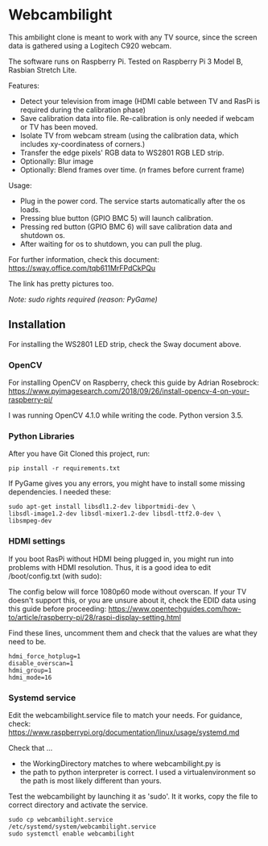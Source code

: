 # Webcambilight

This ambilight clone is meant to work with any TV source, since the screen data is gathered using a Logitech C920 webcam.

The software runs on Raspberry Pi. Tested on Raspberry Pi 3 Model B, Rasbian Stretch Lite.

Features:

* Detect your television from image (HDMI cable between TV and RasPi is required during the calibration phase)
* Save calibration data into file. Re-calibration is only needed if webcam or TV has been moved.
* Isolate TV from webcam stream (using the calibration data, which includes xy-coordinatess of corners.)
* Transfer the edge pixels' RGB data to WS2801 RGB LED strip.
* Optionally: Blur image
* Optionally: Blend frames over time. (_n_ frames before current frame)

Usage:

* Plug in the power cord. The service starts automatically after the os loads.
* Pressing blue button (GPIO BMC 5) will launch calibration.
* Pressing red button (GPIO BMC 6) will save calibration data and shutdown os.
* After waiting for os to shutdown, you can pull the plug.

For further information, check this document: https://sway.office.com/tqb611MrFPdCkPQu

The link has pretty pictures too.

_Note: sudo rights required (reason: PyGame)_

## Installation

For installing the WS2801 LED strip, check the Sway document above.

### OpenCV

For installing OpenCV on Raspberry, check this guide by Adrian Rosebrock: https://www.pyimagesearch.com/2018/09/26/install-opencv-4-on-your-raspberry-pi/

I was running OpenCV 4.1.0 while writing the code. Python version 3.5.

### 

### Python Libraries

After you have Git Cloned this project, run:

```
pip install -r requirements.txt
```

If PyGame gives you any errors, you might have to install some missing dependencies. I needed these:

```
sudo apt-get install libsdl1.2-dev libportmidi-dev \
libsdl-image1.2-dev libsdl-mixer1.2-dev libsdl-ttf2.0-dev \
libsmpeg-dev 
```

### HDMI settings

If you boot RasPi without HDMI being plugged in, you might run into problems with HDMI resolution. Thus, it is a good idea to edit /boot/config.txt (with sudo):


The config below will force 1080p60 mode without overscan. If your TV doesn't support this, or you are unsure about it, check the EDID data using this guide before proceeding: https://www.opentechguides.com/how-to/article/raspberry-pi/28/raspi-display-setting.html

Find these lines, uncomment them and check that the values are what they need to be.

```
hdmi_force_hotplug=1
disable_overscan=1
hdmi_group=1
hdmi_mode=16

```

### Systemd service

Edit the webcambilight.service file to match your needs. For guidance, check: https://www.raspberrypi.org/documentation/linux/usage/systemd.md

Check that ...

* the WorkingDirectory matches to where webcambilight.py is
* the path to python interpreter is correct. I used a virtualenvironment so the path is most likely different than yours.

Test the webcambilight by launching it as 'sudo'. It it works, copy the file to correct directory and activate the service.

```
sudo cp webcambilight.service /etc/systemd/system/webcambilight.service
sudo systemctl enable webcambilight
```